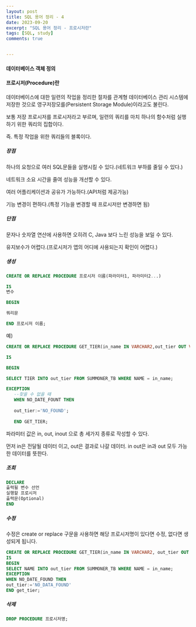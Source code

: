 ```yaml
---
layout: post
title: SQL 용어 정리 - 4
date: 2023-09-20
excerpt: "SQL 용어 정리 - 프로시저란"
tags: [SQL, study]
comments: true


---
```


#### 데이터베이스 객체 정의

#### 프로시저(Procedure)란

데이터베이스에 대한 일련의 작업을 정리한 절차를 관계형 데이터베이스 관리 시스템에 저장한 것으로 영구저장모를(Persistent Storage Module)이라고도 불린다.

보통 저장 프로시저를 프로시저라고 부르며, 일련의 쿼리를 마치 하나의 함수처럼 실행하기 위한 쿼리의 집합이다.

즉. 특정 작업을 위한 쿼리들의 블록이다.

##### 장점

하나의 요청으로 여러 SQL문들을 실행시킬 수 있다.(네트워크 부하를 줄일 수 있다.)

네트워크 소요 시간을 줄여 성능을 개선할 수 있다.

여러 어플리케이션과 공유가 가능하다.(API처럼 제공가능)

기능 변경이 편하다.(특정 기능을 변경할 때 프로시저만 변경하면 됨)

##### 단점

문자나 숫자열 연산에 사용하면 오히려 C, Java 보다 느린 성능을 보일 수 있다.

유지보수가 어렵다.(프로시저가 앱의 어디에 사용되는지 확인이 어렵다.)

##### 생성

```SQL
CREATE OR REPLACE PROCEDURE 프로시저 이름(파라미터1, 파라미터2...)

IS 
변수

BEGIN

쿼리문

END 프로시저 이름;
```

예)

```SQL
CREATE OR REPLACE PROCEDURE GET_TIER(in_name IN VARCHAR2,out_tier OUT VARCHAR2)

IS

BEGIN

SELECT TIER INTO out_tier FROM SUMMONER_TB WHERE NAME = in_name;

EXCEPTION
   --찾을 수 없을 때
   WHEN NO_DATE_FOUNT THEN
   
   out_tier:='NO_FOUND';
   
   END GET_TIER;
```

파라미터 값은 in, out, inout 으로 총 세가지 종류로 작성할 수 있다.

먼저 in은 전달될 데이터 이고, out은 결과로 나갈 데이터. in out은 in과 out 모두 가능한 데이터를 뜻한다.

##### 조회

```SQL
DECLARE
출력될 변수 선언
실행할 프로시저
출력문(Optional)
END
```

##### 수정

수정은 create or replace 구문을 사용하면 해당 프로시저명이 있다면 수정, 없다면 생성되게 됩니다.

```SQL
CREATE OR REPLACE PROCEDURE GET_TIER(in_name IN VARCHAR2, out_tier OUT VARCHAR2)
IS
BEGIN
SELECT NAME INTO out_tier FROM SUMMONER_TB WHERE NAME = in_name;
EXCEPTION
WHEN NO_DATE_FOUND THEN
out_tier:='NO_DATA_FOUND'
END get_tier;
```

##### 삭제

```SQL
DROP PROCEDURE 프로시저명;
```

